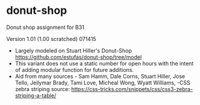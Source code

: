 # donut-shop
Donut shop assignment for B31

Version 1.01 (1.00 scratched) 071415
 - Largely modeled on Stuart Hiller's Donut-Shop
    https://github.com/estufas/donut-shop/tree/model
 - This variant does not use a static number for open hours with the intent of adding modular function for future additions.
 - Aid from many sources - Sam Hamm, Dale Corns, Stuart Hiller, Jose Tello, Jeilymar Brady, Tami Love, Micheal Wong, Wyatt Williams,
 -CSS zebra striping source: https://css-tricks.com/snippets/css/css3-zebra-striping-a-table/

